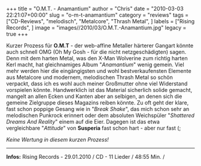 +++
title = "O.M.T. - Anamantium"
author = "Chris"
date = "2010-03-03 22:21:07+00:00"
slug = "o-m-t-anamantium"
category = "reviews"
tags = ["CD-Reviews", "melodisch", "Metalcore", "Thrash Metal", ]
labels = ["Rising Records", ]
image = "images//2010/03/O.M.T.-Anamantium.jpg"
legacy = true
+++

Kurzer Prozess für **O.M.T** - der web-affine Metaller härterer Gangart könnte auch schnell OMG (Oh My Gosh - für die nicht netzgeschädigten) sagen. Denn mit dem harten Metal, was den X-Man Wolverine zum richtig harten Kerl macht, hat gleichnamiges Album "_Anamantium_" wenig gemein. Viel mehr werden hier die eingängigsten und wohl bestverkaufensten Elemente aus Metalcore und modernem, melodischen Thrash Metal so schön verpackt, dass ich es wohl auch meiner Großmutter ohne viel Widerstand vorspielen könnte. Handwerklich ist das Material sicherlich solide gemacht, mangelt an allen Ecken und Kanten aber an selbigen, an denen sich die gemeine Zielgruppe dieses Magazins reiben könnte. Zu oft geht der klare, fast schon poppige Gesang wie in "_Break Shake_", das mich schon sehr an melodischen Punkrock erinnert oder dem absoluten Weichspüler "_Shattered Dreams And Reality_" einem auf die Eier. Dagegen ist das etwa vergleichbare "_Attitude_" von **Susperia** fast schon hart - aber nur fast (;

_Keine Wertung in diesem kurzen Prozess!_



---
**Infos:**
Rising Records - 29.01.2010 / 
CD - 11 Lieder / 48:55 Min. / 
